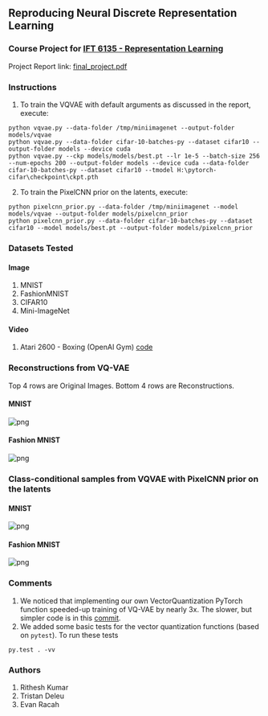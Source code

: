 ## Reproducing Neural Discrete Representation Learning
### Course Project for [IFT 6135 - Representation Learning](https://ift6135h18.wordpress.com/)

Project Report link: [final_project.pdf](final_project.pdf)

### Instructions
1. To train the VQVAE with default arguments as discussed in the report, execute:
```
python vqvae.py --data-folder /tmp/miniimagenet --output-folder models/vqvae
python vqvae.py --data-folder cifar-10-batches-py --dataset cifar10 --output-folder models --device cuda
python vqvae.py --ckp models/models/best.pt --lr 1e-5 --batch-size 256 --num-epochs 200 --output-folder models --device cuda --data-folder cifar-10-batches-py --dataset cifar10 --tmodel H:\pytorch-cifar\checkpoint\ckpt.pth
```
2. To train the PixelCNN prior on the latents, execute:
```
python pixelcnn_prior.py --data-folder /tmp/miniimagenet --model models/vqvae --output-folder models/pixelcnn_prior
python pixelcnn_prior.py --data-folder cifar-10-batches-py --dataset cifar10 --model models/best.pt --output-folder models/pixelcnn_prior
```
### Datasets Tested
#### Image
1. MNIST
2. FashionMNIST
3. CIFAR10
4. Mini-ImageNet

#### Video
1. Atari 2600 - Boxing (OpenAI Gym) [code](https://github.com/ritheshkumar95/pytorch-vqvae/tree/evan/video)

### Reconstructions from VQ-VAE
Top 4 rows are Original Images. Bottom 4 rows are Reconstructions.
#### MNIST
![png](samples/vqvae_reconstructions_MNIST.png)
#### Fashion MNIST
![png](samples/vqvae_reconstructions_FashionMNIST.png)

### Class-conditional samples from VQVAE with PixelCNN prior on the latents
#### MNIST
![png](samples/samples_MNIST.png)
#### Fashion MNIST
![png](samples/samples_FashionMNIST.png)

### Comments
1. We noticed that implementing our own VectorQuantization PyTorch function speeded-up training of VQ-VAE by nearly 3x. The slower, but simpler code is in this [commit](https://github.com/ritheshkumar95/pytorch-vqvae/tree/cde142670f701e783f29e9c815f390fc502532e8).
2. We added some basic tests for the vector quantization functions (based on `pytest`). To run these tests
```
py.test . -vv
```

### Authors
1. Rithesh Kumar
2. Tristan Deleu
3. Evan Racah

